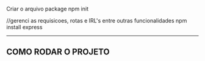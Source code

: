 Criar o arquivo package
npm init

//gerenci as requisicoes, rotas e IRL's entre outras funcionalidades
npm install express

----------------------------------
COMO RODAR O PROJETO
----------------------------------

